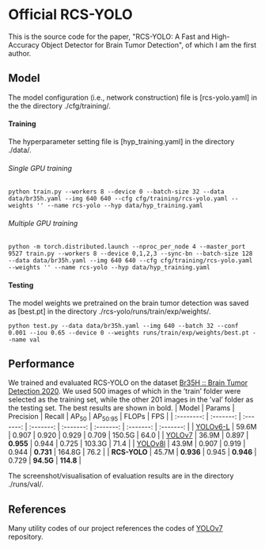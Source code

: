 # Official RCS-YOLO
This is the source code for the paper, "RCS-YOLO: A Fast and High-Accuracy Object Detector for Brain Tumor Detection", of which I am the first author.

## Model
The model configuration (i.e., network construction) file is [rcs-yolo.yaml] in the the directory ./cfg/training/.

#### Training

The hyperparameter setting file is [hyp_training.yaml] in the directory ./data/.

###### Single GPU training
```
python train.py --workers 8 --device 0 --batch-size 32 --data data/br35h.yaml --img 640 640 --cfg cfg/training/rcs-yolo.yaml --weights '' --name rcs-yolo --hyp data/hyp_training.yaml
```

###### Multiple GPU training
```
python -m torch.distributed.launch --nproc_per_node 4 --master_port 9527 train.py --workers 8 --device 0,1,2,3 --sync-bn --batch-size 128 --data data/br35h.yaml --img 640 640 --cfg cfg/training/rcs-yolo.yaml --weights '' --name rcs-yolo --hyp data/hyp_training.yaml
```

#### Testing

The model weights we pretrained on the brain tumor detection was saved as [best.pt] in the directory ./rcs-yolo/runs/train/exp/weights/.
```
python test.py --data data/br35h.yaml --img 640 --batch 32 --conf 0.001 --iou 0.65 --device 0 --weights runs/train/exp/weights/best.pt --name val
```

## Performance
We trained and evaluated RCS-YOLO on the dataset [Br35H :: Brain Tumor Detection 2020](https://www.kaggle.com/datasets/ahmedhamada0/brain-tumor-detection). We used 500 images of which in the ’train’ folder were selected as the training set, while the other 201 images in the ’val’ folder as the testing set. The best results are shown in bold.
| Model | Params | Precision | Recall | AP<sub>50</sub> | AP<sub>50:95</sub> | FLOPs | FPS |
| :--------: | :-------: | :-------: | :-------: | :-------: | :-------: | :-------: | :-------: |
| [YOLOv6-L](https://github.com/meituan/YOLOv6) | 59.6M | 0.907 | 0.920 | 0.929 | 0.709 | 150.5G | 64.0 |
| [YOLOv7](https://github.com/WongKinYiu/yolov7) | 36.9M | 0.897 | **0.955** | 0.944 | 0.725 | 103.3G | 71.4 |
| [YOLOv8l](https://github.com/ultralytics/ultralytics) | 43.9M | 0.907 | 0.919 | 0.944 | **0.731** | 164.8G | 76.2 |
| **RCS-YOLO** | 45.7M | **0.936** | 0.945 | **0.946** | 0.729 | **94.5G** | **114.8** |

The screenshot/visualisation of evaluation results are in the directory ./runs/val/.

<!---
## Suggested Citation>
Please cite our paper if you use code from this repository:
> Plain Text

*Nature* Style
```
Kang, M., Ting, C.-M., Ting, F. F., and Phan, R. Rcs-yolo: A fast and high-accuracy object detector for brain tumor detection. In , (2023)
```

*IEEE* Style
```
M. Kang, C.-M. Ting, F. F. Ting, and R. Phan, "Rcs-yolo: A fast and high-accuracy object detector for brain tumor detection," in , 2023.
```

> BibTeX Format
```
@inproceedings{kang2023rcsyolo,
  author = "Ming Kang and Chee-Ming Ting and Fung Fung Ting and Raphael Phan",
  title = "RCS-YOLO: A Fast and High-Accuracy Object Detector for Brain Tumor Detection",
  booktitle = " ",
  year = "2023"
}
```
```
@inproceedings{kang2023rcsyolo,
  author = {Ming Kang and Chee-Ming Ting and Fung Fung Ting and Raphael Phan},
  title = {RCS-YOLO: A Fast and High-Accuracy Object Detector for Brain Tumor Detection},
  booktitle = { },
  year = {2023}
}
```

## License
RCS-YOLO is released under the Apache 2.0 license. Please see the [LICENSE](https://github.com/mkang315/rcs-yolo/blob/main/LICENSE) file for more information.
-->
## References
Many utility codes of our project references the codes of [YOLOv7](https://github.com/WongKinYiu/yolov7) repository.
